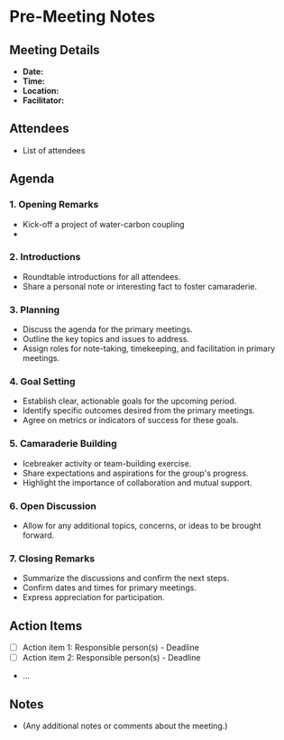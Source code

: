 # Pre-Meeting Notes

## Meeting Details
- **Date:**
- **Time:**
- **Location:**
- **Facilitator:**

## Attendees
- List of attendees

## Agenda

### 1. Opening Remarks
- Kick-off a project of water-carbon coupling
- 
### 2. Introductions
- Roundtable introductions for all attendees.
- Share a personal note or interesting fact to foster camaraderie.

### 3. Planning
- Discuss the agenda for the primary meetings.
- Outline the key topics and issues to address.
- Assign roles for note-taking, timekeeping, and facilitation in primary meetings.

### 4. Goal Setting
- Establish clear, actionable goals for the upcoming period.
- Identify specific outcomes desired from the primary meetings.
- Agree on metrics or indicators of success for these goals.

### 5. Camaraderie Building
- Icebreaker activity or team-building exercise.
- Share expectations and aspirations for the group's progress.
- Highlight the importance of collaboration and mutual support.

### 6. Open Discussion
- Allow for any additional topics, concerns, or ideas to be brought forward.

### 7. Closing Remarks
- Summarize the discussions and confirm the next steps.
- Confirm dates and times for primary meetings.
- Express appreciation for participation.

## Action Items
- [ ] Action item 1: Responsible person(s) - Deadline
- [ ] Action item 2: Responsible person(s) - Deadline
- ...

## Notes
- (Any additional notes or comments about the meeting.)

